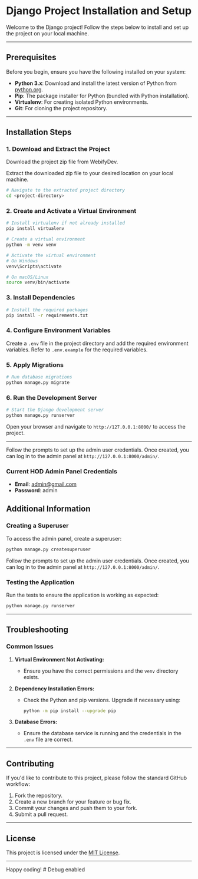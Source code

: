 # Django Project Installation and Setup

Welcome to the Django project! Follow the steps below to install and set up the project on your local machine.

---

## Prerequisites

Before you begin, ensure you have the following installed on your system:

- **Python 3.x**: Download and install the latest version of Python from [python.org](https://www.python.org/downloads/).
- **Pip**: The package installer for Python (bundled with Python installation).
- **Virtualenv**: For creating isolated Python environments.
- **Git**: For cloning the project repository.

---

## Installation Steps

### 1. Download and Extract the Project

Download the project zip file from WebifyDev.

Extract the downloaded zip file to your desired location on your local machine.

```bash
# Navigate to the extracted project directory
cd <project-directory>
```

### 2. Create and Activate a Virtual Environment

```bash
# Install virtualenv if not already installed
pip install virtualenv

# Create a virtual environment
python -m venv venv

# Activate the virtual environment
# On Windows
venv\Scripts\activate

# On macOS/Linux
source venv/bin/activate
```

### 3. Install Dependencies

```bash
# Install the required packages
pip install -r requirements.txt
```

### 4. Configure Environment Variables

Create a `.env` file in the project directory and add the required environment variables. Refer to `.env.example` for the required variables.

### 5. Apply Migrations

```bash
# Run database migrations
python manage.py migrate
```

### 6. Run the Development Server

```bash
# Start the Django development server
python manage.py runserver
```

Open your browser and navigate to `http://127.0.0.1:8000/` to access the project.

---

Follow the prompts to set up the admin user credentials. Once created, you can log in to the admin panel at `http://127.0.0.1:8000/admin/`.

### Current HOD Admin Panel Credentials

- **Email**: admin@gmail.com
- **Password**: admin

## Additional Information

### Creating a Superuser

To access the admin panel, create a superuser:

```bash
python manage.py createsuperuser
```

Follow the prompts to set up the admin user credentials. Once created, you can log in to the admin panel at `http://127.0.0.1:8000/admin/`.

### Testing the Application

Run the tests to ensure the application is working as expected:

```bash
python manage.py runserver
```

---

## Troubleshooting

### Common Issues

1. **Virtual Environment Not Activating:**
   - Ensure you have the correct permissions and the `venv` directory exists.

2. **Dependency Installation Errors:**
   - Check the Python and pip versions. Upgrade if necessary using:
     ```bash
     python -m pip install --upgrade pip
     ```

3. **Database Errors:**
   - Ensure the database service is running and the credentials in the `.env` file are correct.

---

## Contributing

If you'd like to contribute to this project, please follow the standard GitHub workflow:

1. Fork the repository.
2. Create a new branch for your feature or bug fix.
3. Commit your changes and push them to your fork.
4. Submit a pull request.

---

## License

This project is licensed under the [MIT License](LICENSE).

---

Happy coding!
#   D e b u g   e n a b l e d  
 
